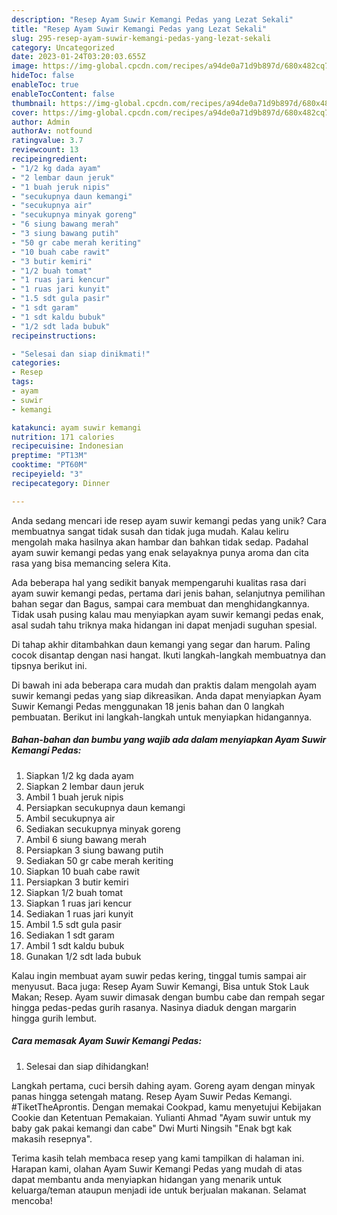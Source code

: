 ```yaml
---
description: "Resep Ayam Suwir Kemangi Pedas yang Lezat Sekali"
title: "Resep Ayam Suwir Kemangi Pedas yang Lezat Sekali"
slug: 295-resep-ayam-suwir-kemangi-pedas-yang-lezat-sekali
category: Uncategorized
date: 2023-01-24T03:20:03.655Z
image: https://img-global.cpcdn.com/recipes/a94de0a71d9b897d/680x482cq70/ayam-suwir-kemangi-pedas-foto-resep-utama.jpg
hideToc: false
enableToc: true
enableTocContent: false
thumbnail: https://img-global.cpcdn.com/recipes/a94de0a71d9b897d/680x482cq70/ayam-suwir-kemangi-pedas-foto-resep-utama.jpg
cover: https://img-global.cpcdn.com/recipes/a94de0a71d9b897d/680x482cq70/ayam-suwir-kemangi-pedas-foto-resep-utama.jpg
author: Admin
authorAv: notfound
ratingvalue: 3.7
reviewcount: 13
recipeingredient:
- "1/2 kg dada ayam"
- "2 lembar daun jeruk"
- "1 buah jeruk nipis"
- "secukupnya daun kemangi"
- "secukupnya air"
- "secukupnya minyak goreng"
- "6 siung bawang merah"
- "3 siung bawang putih"
- "50 gr cabe merah keriting"
- "10 buah cabe rawit"
- "3 butir kemiri"
- "1/2 buah tomat"
- "1 ruas jari kencur"
- "1 ruas jari kunyit"
- "1.5 sdt gula pasir"
- "1 sdt garam"
- "1 sdt kaldu bubuk"
- "1/2 sdt lada bubuk"
recipeinstructions:

- "Selesai dan siap dinikmati!"
categories:
- Resep
tags:
- ayam
- suwir
- kemangi

katakunci: ayam suwir kemangi 
nutrition: 171 calories
recipecuisine: Indonesian
preptime: "PT13M"
cooktime: "PT60M"
recipeyield: "3"
recipecategory: Dinner

---
```





Anda sedang mencari ide resep ayam suwir kemangi pedas yang unik? Cara membuatnya sangat tidak susah dan tidak juga mudah. Kalau keliru mengolah maka hasilnya akan hambar dan bahkan tidak sedap. Padahal ayam suwir kemangi pedas yang enak selayaknya punya aroma dan cita rasa yang bisa memancing selera Kita.





Ada beberapa hal yang sedikit banyak mempengaruhi kualitas rasa dari ayam suwir kemangi pedas, pertama dari jenis bahan, selanjutnya pemilihan bahan segar dan Bagus, sampai cara membuat dan menghidangkannya. Tidak usah pusing kalau mau menyiapkan ayam suwir kemangi pedas enak,      asal sudah tahu triknya maka hidangan ini dapat menjadi suguhan spesial.














Di tahap akhir ditambahkan daun kemangi yang segar dan harum. Paling cocok disantap dengan nasi hangat. Ikuti langkah-langkah membuatnya dan tipsnya berikut ini.






Di bawah ini ada beberapa cara mudah dan praktis dalam mengolah ayam suwir kemangi pedas yang siap dikreasikan. Anda dapat menyiapkan Ayam Suwir Kemangi Pedas menggunakan 18 jenis bahan dan 0 langkah pembuatan. Berikut ini langkah-langkah untuk menyiapkan hidangannya.

<!--inarticleads1-->

##### Bahan-bahan dan bumbu yang wajib ada dalam menyiapkan Ayam Suwir Kemangi Pedas:

1. Siapkan 1/2 kg dada ayam
1. Siapkan 2 lembar daun jeruk
1. Ambil 1 buah jeruk nipis
1. Persiapkan secukupnya daun kemangi
1. Ambil secukupnya air
1. Sediakan secukupnya minyak goreng
1. Ambil 6 siung bawang merah
1. Persiapkan 3 siung bawang putih
1. Sediakan 50 gr cabe merah keriting
1. Siapkan 10 buah cabe rawit
1. Persiapkan 3 butir kemiri
1. Siapkan 1/2 buah tomat
1. Siapkan 1 ruas jari kencur
1. Sediakan 1 ruas jari kunyit
1. Ambil 1.5 sdt gula pasir
1. Sediakan 1 sdt garam
1. Ambil 1 sdt kaldu bubuk
1. Gunakan 1/2 sdt lada bubuk


Kalau ingin membuat ayam suwir pedas kering, tinggal tumis sampai air menyusut. Baca juga: Resep Ayam Suwir Kemangi, Bisa untuk Stok Lauk Makan; Resep. Ayam suwir dimasak dengan bumbu cabe dan rempah segar hingga pedas-pedas gurih rasanya. Nasinya diaduk dengan margarin hingga gurih lembut. 

<!--inarticleads2-->

##### Cara memasak Ayam Suwir Kemangi Pedas:


1. Selesai dan siap dihidangkan!

Langkah pertama, cuci bersih dahing ayam. Goreng ayam dengan minyak panas hingga setengah matang. Resep Ayam Suwir Pedas Kemangi. #TiketTheAprontis. Dengan memakai Cookpad, kamu menyetujui Kebijakan Cookie dan Ketentuan Pemakaian. Yulianti Ahmad &#34;Ayam suwir untuk my baby gak pakai kemangi dan cabe&#34; Dwi Murti Ningsih &#34;Enak bgt kak makasih resepnya&#34;. 

Terima kasih telah membaca resep yang kami tampilkan di halaman ini. Harapan kami, olahan Ayam Suwir Kemangi Pedas yang mudah di atas dapat membantu anda menyiapkan hidangan yang menarik untuk keluarga/teman ataupun menjadi ide untuk berjualan makanan. Selamat mencoba!
